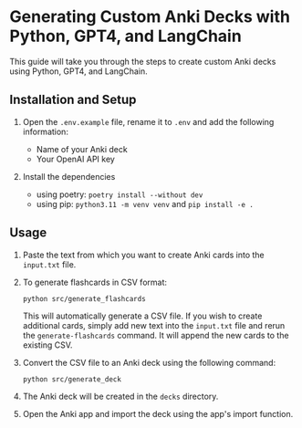 # Generating Custom Anki Decks with Python, GPT4, and LangChain

This guide will take you through the steps to create custom Anki decks using Python, GPT4, and LangChain.

## Installation and Setup

1. Open the `.env.example` file, rename it to `.env` and add the following information:
   - Name of your Anki deck
   - Your OpenAI API key

2. Install the dependencies
   - using poetry: `poetry install --without dev`
   - using pip: `python3.11 -m venv venv` and `pip install -e .`


## Usage


1. Paste the text from which you want to create Anki cards into the `input.txt` file.

2. To generate flashcards in CSV format:
   ```shell
   python src/generate_flashcards
   ```
   This will automatically generate a CSV file. If you wish to create additional cards, simply add new text into the `input.txt` file and rerun the `generate-flashcards` command. It will append the new cards to the existing CSV.

3. Convert the CSV file to an Anki deck using the following command:
   ```shell
   python src/generate_deck
   ```

4. The Anki deck will be created in the `decks` directory. 

5. Open the Anki app and import the deck using the app's import function.